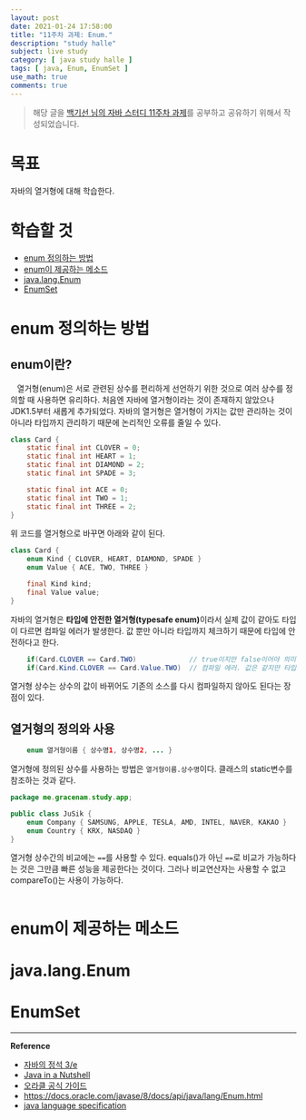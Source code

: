 ```yaml
---
layout: post
date: 2021-01-24 17:58:00
title: "11주차 과제: Enum."
description: "study halle"
subject: live study
category: [ java study halle ]
tags: [ java, Enum, EnumSet ]
use_math: true
comments: true
---
```


> 해당 글을 [백기선 님의 자바 스터디 11주차 과제](https://github.com/whiteship/live-study/issues/11)를 공부하고 공유하기 위해서 작성되었습니다.

# 목표

자바의 열거형에 대해 학습한다.

# 학습할 것

+ [enum 정의하는 방법](#enum-정의하는-방법)
+ [enum이 제공하는 메소드](#enum이-제공하는-메소드)
+ [java.lang.Enum](#javalangenum)
+ [EnumSet](#enumset)

# enum 정의하는 방법

## enum이란?

&nbsp;&nbsp;&nbsp;열거형(enum)은 서로 관련된 상수를 편리하게 선언하기 위한 것으로 여러 상수를 정의할 때 사용하면 유리하다. 처음엔 자바에 열거형이라는 것이 존재하지 않았으나 JDK1.5부터 새롭게 추가되었다. 자바의 열거형은 열거형이 가지는 값만 관리하는 것이 아니라 타입까지 관리하기 때문에 논리적인 오류를 줄일 수 있다.

```java
class Card {
    static final int CLOVER = 0;
    static final int HEART = 1;  
    static final int DIAMOND = 2;
    static final int SPADE = 3;

    static final int ACE = 0;
    static final int TWO = 1;
    static final int THREE = 2;
}
```

위 코드를 열거형으로 바꾸면 아래와 같이 된다.

```java
class Card {
    enum Kind { CLOVER, HEART, DIAMOND, SPADE }
    enum Value { ACE, TWO, THREE }

    final Kind kind;
    final Value value;
}
```

자바의 열거형은 <b>타입에 안전한 열거형(typesafe enum)</b>이라서 실제 값이 같아도 타입이 다르면 컴파일 에러가 발생한다. 값 뿐만 아니라 타입까지 체크하기 때문에 타입에 안전하다고 한다.

```java
    if(Card.CLOVER == Card.TWO)             // true이지만 false이어야 의미상 맞음
    if(Card.Kind.CLOVER == Card.Value.TWO)  // 컴파일 에러. 값은 같지만 타입이 다름
```

열거형 상수는 상수의 값이 바뀌어도 기존의 소스를 다시 컴파일하지 않아도 된다는 장점이 있다.

## 열거형의 정의와 사용

```java
    enum 열거형이름 { 상수명1, 상수명2, ... }
```

열거형에 정의된 상수를 사용하는 방법은 `열거형이름.상수명`이다. 클래스의 static변수를 참조하는 것과 같다.

```java
package me.gracenam.study.app;

public class JuSik {
    enum Company { SAMSUNG, APPLE, TESLA, AMD, INTEL, NAVER, KAKAO }
    enum Country { KRX, NASDAQ }
}
```

열거형 상수간의 비교에는 `==`를 사용할 수 있다. equals()가 아닌 `==`로 비교가 가능하다는 것은 그만큼 빠른 성능을 제공한다는 것이다. 그러나 비교연산자는 사용할 수 없고 compareTo()는 사용이 가능하다.

```java
```

# enum이 제공하는 메소드

# java.lang.Enum

# EnumSet

---
**Reference**
+ [자바의 정석 3/e](http://www.kyobobook.co.kr/product/detailViewKor.laf?mallGb=KOR&ejkGb=KOR&barcode=9788994492032)
+ [Java in a Nutshell](https://www.amazon.com/Java-Nutshell-Desktop-Quick-Reference/dp/1492037257/ref=sr_1_1?dchild=1&keywords=Java+in+a+Nutshell&qid=1605393888&s=books&sr=1-1)
+ [오라클 공식 가이드](https://docs.oracle.com/javase/tutorial/java/TOC.html)
+ <https://docs.oracle.com/javase/8/docs/api/java/lang/Enum.html>
+ [java language specification](https://docs.oracle.com/javase/specs/jls/se8/html/jls-8.html#jls-8.9)
